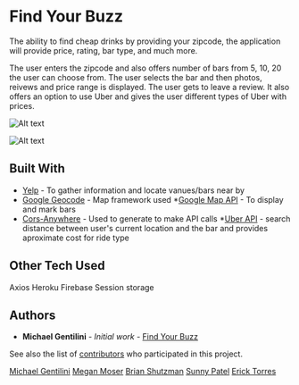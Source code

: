 # Find Your Buzz

The ability to find cheap drinks by providing your zipcode, the application will provide price, rating, bar type, and much more.  

The user enters the zipcode and also offers number of bars from 5, 10, 20 the user can choose from.  The user selects the bar and then photos, reivews and price range is displayed.  The user
gets to leave a review.  It also offers an option to use Uber and gives the user different types of Uber with prices.  

![Alt text](https://i.ibb.co/tmqgLSm/Screen-Shot-2019-04-24-at-3-28-16-AM.png?raw=true)

![Alt text](https://i.ibb.co/wz4SWFr/Screen-Shot-2019-04-24-at-4-06-40-AM.png?raw=true)


## Built With

* [Yelp](https://www.yelp.com/developers/documentation/v3/business) - To gather information and locate vanues/bars near by 
* [Google Geocode](https://maps.googleapis.com/maps/api/geocode/json) - Map framework used 
*[Google Map API](https://maps.googleapis.com/maps/api/js?key=YOUR_KEY&libraries=places&callback=initMap) - To display and mark bars
* [Cors-Anywhere](https://cors-anywhere.herokuapp.com/) - Used to generate to make API calls
*[Uber API](https://cors-anywhere.herokuapp.com/https://api.uber.com/v1.2/estimates) - search distance between user's current location and the bar and provides aproximate cost for ride type

## Other Tech Used
Axios
Heroku
Firebase
Session storage 

## Authors

* **Michael Gentilini** - *Initial work* - [Find Your Buzz](https://github.com/mgmoser1/group-project-1)



See also the list of [contributors](https://github.com/mgmoser1/group-project-1) who participated in this project.

[Michael Gentilini](https://github.com/dallasappraiser)
[Megan Moser](https://github.com/mgmoser1)
[Brian Shutzman](https://github.com/bjschutzman/totally-trivia)
[Sunny Patel](https://github.com/sunnysized)
[Erick Torres](https://github.com/ericktorres1)
